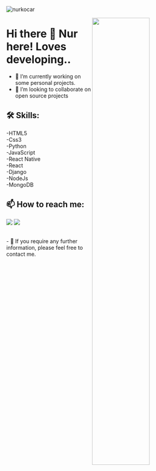 <p align="left"> <img src="https://komarev.com/ghpvc/?username=nurkocar" alt="nurkocar" /> </p>

<img src="https://github-readme-stats.vercel.app/api?username=nurkocar&show_icons=true&theme=radical" align='right' width="55%">


# Hi there 👋 Nur here! Loves developing..

- 🔭 I’m currently working on some personal projects.
- 👯 I’m looking to collaborate on open source projects


## 🛠 Skills:<br>

-HTML5<br>
-Css3<br>
-Python<br>
-JavaScript<br>
-React Native<br>
-React<br>
-Django<br>
-NodeJs<br>
-MongoDB<br>

## 📫 How to reach me: <br>

[![](https://img.shields.io/badge/linkedin-%230077B5.svg?&style=for-the-badge&logo=linkedin&logoColor=white)](https://www.linkedin.com/in/nur-kocar/)
[![](https://img.shields.io/badge/medium-%2312100E.svg?&style=for-the-badge&logo=medium&logoColor=white)](https://medium.com/@fatmanurkocar61)

<br>
- 💬 If you require any further information, please feel free to contact me.



<!-- <a href="https://github.com/nurkocar/github-readme-stats/issues">
  <img alt="Issues" src="https://img.shields.io/github/issues/nurkocar/github-readme-stats?color=0088ff" />
</a>
<a href="https://github.com/nurkocar/github-readme-stats/pulls">
  <img alt="GitHub pull requests" src="https://img.shields.io/github/issues-pr/nurkocar/github-readme-stats?color=0088ff" />
</a> -->
